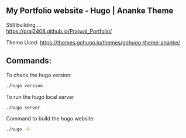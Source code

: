 ## My Portfolio website - Hugo | Ananke Theme
Still building....  
https://praj2408.github.io/Prajwal_Portfolio/

Theme Used: https://themes.gohugo.io/themes/gohugo-theme-ananke/

## Commands:
To check the hugo version:
```bash
./hugo version  
```
To run the hugo local server
```bash
./hugo server   
```
Command to build the hugo website
```bash
./hugo -D   
```  
 

